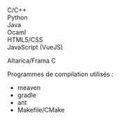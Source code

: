 C/C++   
Python   
Java  
Ocaml  
HTML5/CSS  
JavaScript (VueJS)   
  
Altarica/Frama C  
  
Programmes de compilation utilisés :  
- meaven  
- gradle  
- ant   
- Makefile/CMake  
  